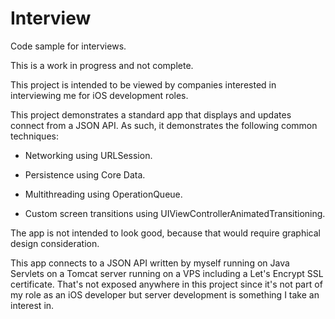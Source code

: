 # Interview
Code sample for interviews.


This is a work in progress and not complete.

This project is intended to be viewed by companies interested in interviewing me for iOS development roles. 

This project demonstrates a standard app that displays and updates connect from a JSON API. As such, it demonstrates the following common techniques:

- Networking using URLSession.

- Persistence using Core Data.

- Multithreading using OperationQueue. 

- Custom screen transitions using UIViewControllerAnimatedTransitioning. 

The app is not intended to look good, because that would require graphical design consideration.

This app connects to a JSON API written by myself running on Java Servlets on a Tomcat server running on a VPS including a Let's Encrypt SSL certificate. That's not exposed anywhere in this project since it's not part of my role as an iOS developer but server development is something I take an interest in. 
